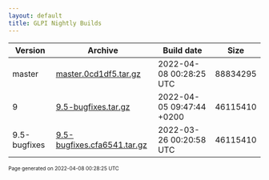 ```yaml
---
layout: default
title: GLPI Nightly Builds
---
```


Version|Archive|Build date|Size
---|---|---|---
master|[master.0cd1df5.tar.gz](master.0cd1df5.tar.gz)|2022-04-08 00:28:25 UTC|88834295
9|[9.5-bugfixes.tar.gz](9.5-bugfixes.tar.gz)|2022-04-05 09:47:44 +0200|46115410
9.5-bugfixes|[9.5-bugfixes.cfa6541.tar.gz](9.5-bugfixes.cfa6541.tar.gz)|2022-03-26 00:20:58 UTC|46115410

<font size="1">Page generated on 2022-04-08 00:28:25 UTC</font>
